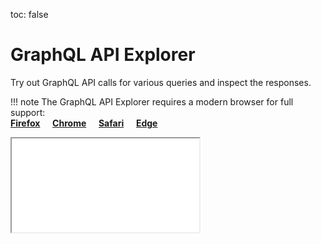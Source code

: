 toc: false

# GraphQL API Explorer

Try out GraphQL API calls for various queries and inspect the responses.

!!! note
    The GraphQL API Explorer requires a modern browser for full support:  
    **[Firefox](https://www.mozilla.org/en-US/firefox/new/)**&nbsp;&nbsp;&nbsp;&nbsp;
    **[Chrome](https://www.google.com/chrome/)**&nbsp;&nbsp;&nbsp;&nbsp;
    **[Safari](https://www.apple.com/safari/)**&nbsp;&nbsp;&nbsp;&nbsp;
    **[Edge](https://www.microsoft.com/en-us/windows/microsoft-edge)**

<iframe id="graphiql-frame" src="/graphql/explorer/build/index.html" scrolling="no" class="graphiql-docs">
</iframe>

